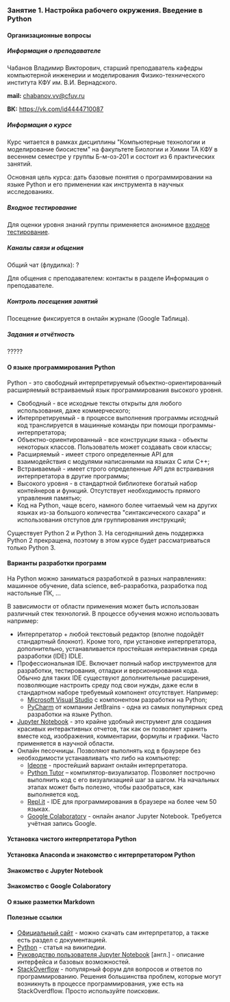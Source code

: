 ### Занятие 1. Настройка рабочего окружения. Введение в Python

#### Организационные вопросы

##### Информация о преподавателе

Чабанов Владимир Викторович, старший преподаватель кафедры компьютерной инженерии и моделирования Физико-технического института КФУ им. В.И. Вернадского.

**mail:** chabanov.vv@cfuv.ru

**ВК:** https://vk.com/id4444710087

##### Информация о курсе

Курс читается в рамках дисциплины "Компьютерные технологии и моделирование биосистем" на факультете Биологии и Химии ТА КФУ в весеннем семестре у группы Б-м-оз-201 и состоит из 6 практических занятий.

Основная цель курса: дать базовые понятия о программировании на языке Python и его применении как инструмента в научных исследованиях.

##### Входное тестирование

Для оценки уровня знаний группы применяется анонимное [входное тестирование](https://docs.google.com/forms/d/e/1FAIpQLSeHHWxKujejuXvhfJbXoC4uPnbEdlvpaSgDnpk4LgfMUQHT9A/viewform?usp=sf_link). 

##### Каналы связи и общения

Общий чат (флудилка): ?

Для общения с преподавателем: контакты в разделе Информация о преподавателе.

##### Контроль посещения занятий

Посещение фиксируется в онлайн журнале (Google Таблица).

##### Задания и отчётность

?????

#### О языке программирования Python

Python - это свободный интерпретируемый объектно-ориентированный расширяемый встраиваемый язык программирования высокого уровня.

- Свободный - все исходные тексты открыты для любого использования, даже коммерческого;
- Интерпретируемый - в процессе выполнения программы исходный код транслируется в машинные команды при помощи программы-интерпретатора;
- Объектно-ориентированный - все конструкции языка - объекты некоторых классов. Пользователь может создавать свои классы;
- Расширяемый - имеет строго определенные API для взаимодействия с модулями написанными на языках C или C++;
- Встраиваемый - имеет строго определенные API для встраивания интерпретатора в другие программы;
- Высокого уровня - в стандартной библиотеке богатый набор контейнеров и функций. Отсутствует необходимость прямого управления памятью;
- Код на Python, чаще всего, намного более читаемый чем на других языках из-за большого количества "синтаксического сахара" и использования отступов для группирования инструкций;

Существует Python 2 и Python 3. На сегодняшний день поддержка Python 2 прекращена, поэтому в этом курсе будет рассматриваться только Python 3.

#### Варианты разработки программ

На Python можно заниматься разработкой в разных направлениях: машинное обучение, data science, веб-разработка, разработка под настольные ПК, ...

В зависимости от области применения может быть использован различный стек технологий. В процессе обучения можно использовать например:

 - Интерпретатор + любой текстовый редактор (вполне подойдёт стандартный блокнот). Кроме того, при установке интерпретатора, дополнительно, устанавливается простейшая интерактивная среда разработки (IDE) IDLE.
 - Профессиональная IDE. Включает полный набор инструментов для разработки, тестирования, отладки и версионирования кода. Обычно для таких IDE существуют дополнительные расширения, позволяющие настроить среду под свои нужды, даже если в стандартном наборе требуемый компонент отсутствует. Например:
    - [Microsoft Visual Studio](https://visualstudio.microsoft.com/ru/vs/) с компонентом разработки на Python;
    - [PyCharm](https://www.jetbrains.com/pycharm/) от компании JetBrains - одна из самых популярных сред разработки на языке Python.
 - [Jupyter Notebook](https://jupyter.org/) - это крайне удобный инструмент для создания красивых интерактивных отчетов, так как он позволяет хранить вместе код, изображения, комментарии, формулы и графики. Часто применяется в научной области.
 - Онлайн песочницы. Позволяют выполнять код в браузере без необходимости устанавливать что либо на компьютер:
   - [Ideone](https://ideone.com/) - простейший вариант онлайн интерпретатора.
   - [Python Tutor](http://www.pythontutor.com/) – компилятор-визуализатор. Позволяет построчно выполнить код с его визуализацией шаг за шагом. На начальных этапах может быть полезно, чтобы разобраться, как выполняется код.
   - [Repl.it](https://repl.it/) - IDE для программирования в браузере на более чем 50 языках.
   - [Google Colaboratory](https://colab.research.google.com/notebooks/intro.ipynb) - онлайн аналог Jupyter Notebook. Требуется учётная запись Google.

#### Установка чистого интерпретатора Python
#### Установка Anaconda и знакомство с интерпретатором Python
#### Знакомство с Jupyter Notebook
#### Знакомство с Google Colaboratory
#### О языке разметки Markdown

#### Полезные ссылки

- [Официальный сайт](https://www.python.org/) - можно скачать сам интерпретатор, а также есть раздел с документацией.
- [Python](https://ru.wikipedia.org/wiki/Python) - статья на википедии.
- [Руководство пользователя Jupyter Notebook](https://jupyter.brynmawr.edu/services/public/dblank/Jupyter%20Notebook%20Users%20Manual.ipynb) [англ.] - описание интерфейса и базовых возможностей.
- [StackOverflow](https://stackoverflow.com/) - популярный форум для вопросов и ответов по программированию. Решения большинства проблем, которые могут возникнуть в процессе программирования, уже есть на StаckOverdflow. Просто используйте поисковик.


